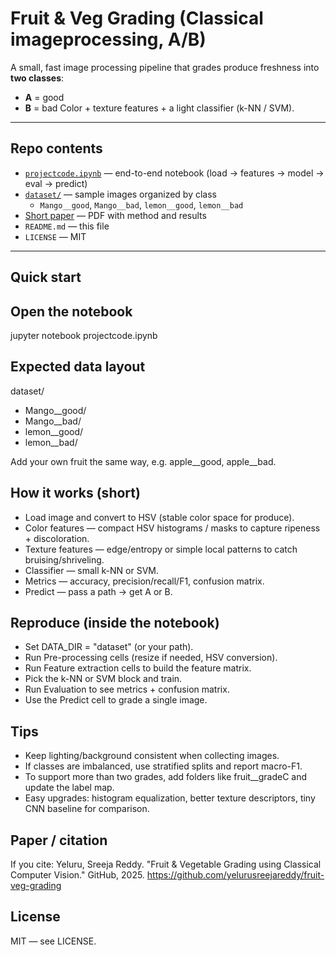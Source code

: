 # Fruit & Veg Grading (Classical imageprocessing, A/B)

A small, fast image processing pipeline that grades produce freshness into **two classes**:
- **A** = good  
- **B** = bad
Color + texture features + a light classifier (k-NN / SVM).

---

## Repo contents

- [`projectcode.ipynb`](projectcode.ipynb) — end-to-end notebook (load → features → model → eval → predict)
- [`dataset/`](dataset/) — sample images organized by class  
  - `Mango__good`, `Mango__bad`, `lemon__good`, `lemon__bad`
- [Short paper](Sreeja%20Reddy,%20Yeluru%20final%20paper.pdf) — PDF with method and results
- `README.md` — this file
- `LICENSE` — MIT

---

## Quick start

## Open the notebook
jupyter notebook projectcode.ipynb

## Expected data layout
dataset/
- Mango__good/
- Mango__bad/
- lemon__good/
- lemon__bad/

Add your own fruit the same way, e.g. apple__good, apple__bad.

## How it works (short)
- Load image and convert to HSV (stable color space for produce).
- Color features — compact HSV histograms / masks to capture ripeness + discoloration.
- Texture features — edge/entropy or simple local patterns to catch bruising/shriveling.
- Classifier — small k-NN or SVM.
- Metrics — accuracy, precision/recall/F1, confusion matrix.
- Predict — pass a path → get A or B.

## Reproduce (inside the notebook)
- Set DATA_DIR = "dataset" (or your path).
- Run Pre-processing cells (resize if needed, HSV conversion).
- Run Feature extraction cells to build the feature matrix.
- Pick the k-NN or SVM block and train.
- Run Evaluation to see metrics + confusion matrix.
- Use the Predict cell to grade a single image.

## Tips

- Keep lighting/background consistent when collecting images.
- If classes are imbalanced, use stratified splits and report macro-F1.
- To support more than two grades, add folders like fruit__gradeC and update the label map.
- Easy upgrades: histogram equalization, better texture descriptors, tiny CNN baseline for comparison.

## Paper / citation
If you cite:
Yeluru, Sreeja Reddy. "Fruit & Vegetable Grading using Classical Computer Vision."
GitHub, 2025. https://github.com/yelurusreejareddy/fruit-veg-grading

## License
MIT — see LICENSE.

